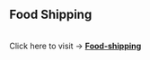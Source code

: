 ## **Food Shipping**
<br/>
<span>Click here to visit -> </span> <a href="https://food-shipping.vercel.app/" target="_blank"><strong>Food-shipping</strong></a>

<br/>
